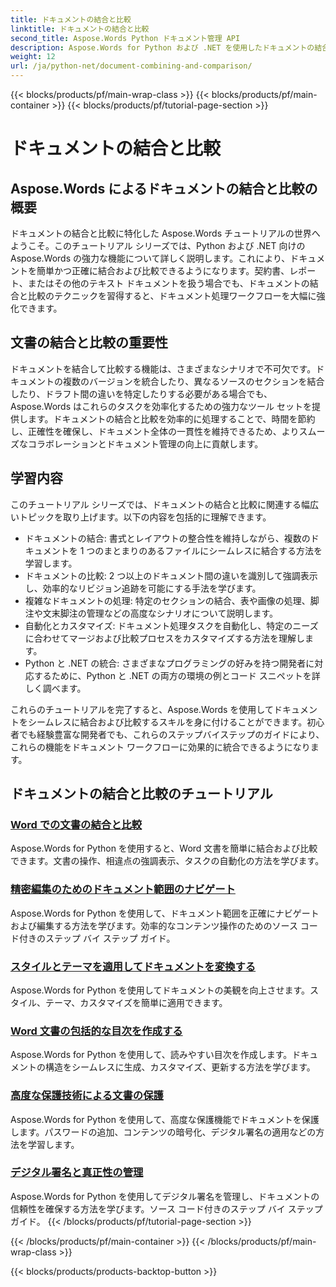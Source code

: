 ```yaml
---
title: ドキュメントの結合と比較
linktitle: ドキュメントの結合と比較
second_title: Aspose.Words Python ドキュメント管理 API
description: Aspose.Words for Python および .NET を使用したドキュメントの結合と比較に関する包括的なチュートリアルをご覧ください。ドキュメントをシームレスに結合および比較して、ドキュメント処理ワークフローを強化する方法を学習します。
weight: 12
url: /ja/python-net/document-combining-and-comparison/
---
```


{{< blocks/products/pf/main-wrap-class >}}
{{< blocks/products/pf/main-container >}}
{{< blocks/products/pf/tutorial-page-section >}}

# ドキュメントの結合と比較

## Aspose.Words によるドキュメントの結合と比較の概要

ドキュメントの結合と比較に特化した Aspose.Words チュートリアルの世界へようこそ。このチュートリアル シリーズでは、Python および .NET 向けの Aspose.Words の強力な機能について詳しく説明します。これにより、ドキュメントを簡単かつ正確に結合および比較できるようになります。契約書、レポート、またはその他のテキスト ドキュメントを扱う場合でも、ドキュメントの結合と比較のテクニックを習得すると、ドキュメント処理ワークフローを大幅に強化できます。

## 文書の結合と比較の重要性

ドキュメントを結合して比較する機能は、さまざまなシナリオで不可欠です。ドキュメントの複数のバージョンを統合したり、異なるソースのセクションを結合したり、ドラフト間の違いを特定したりする必要がある場合でも、Aspose.Words はこれらのタスクを効率化するための強力なツール セットを提供します。ドキュメントの結合と比較を効率的に処理することで、時間を節約し、正確性を確保し、ドキュメント全体の一貫性を維持できるため、よりスムーズなコラボレーションとドキュメント管理の向上に貢献します。

## 学習内容

このチュートリアル シリーズでは、ドキュメントの結合と比較に関連する幅広いトピックを取り上げます。以下の内容を包括的に理解できます。

- ドキュメントの結合: 書式とレイアウトの整合性を維持しながら、複数のドキュメントを 1 つのまとまりのあるファイルにシームレスに結合する方法を学習します。
- ドキュメントの比較: 2 つ以上のドキュメント間の違いを識別して強調表示し、効率的なリビジョン追跡を可能にする手法を学びます。
- 複雑なドキュメントの処理: 特定のセクションの結合、表や画像の処理、脚注や文末脚注の管理などの高度なシナリオについて説明します。
- 自動化とカスタマイズ: ドキュメント処理タスクを自動化し、特定のニーズに合わせてマージおよび比較プロセスをカスタマイズする方法を理解します。
- Python と .NET の統合: さまざまなプログラミングの好みを持つ開発者に対応するために、Python と .NET の両方の環境の例とコード スニペットを詳しく調べます。

これらのチュートリアルを完了すると、Aspose.Words を使用してドキュメントをシームレスに結合および比較するスキルを身に付けることができます。初心者でも経験豊富な開発者でも、これらのステップバイステップのガイドにより、これらの機能をドキュメント ワークフローに効果的に統合できるようになります。

## ドキュメントの結合と比較のチュートリアル
### [Word での文書の結合と比較](./merge-compare-documents/)
Aspose.Words for Python を使用すると、Word 文書を簡単に結合および比較できます。文書の操作、相違点の強調表示、タスクの自動化の方法を学びます。
### [精密編集のためのドキュメント範囲のナビゲート](./document-ranges/)
Aspose.Words for Python を使用して、ドキュメント範囲を正確にナビゲートおよび編集する方法を学びます。効率的なコンテンツ操作のためのソース コード付きのステップ バイ ステップ ガイド。
### [スタイルとテーマを適用してドキュメントを変換する](./apply-styles-themes-documents/)
Aspose.Words for Python を使用してドキュメントの美観を向上させます。スタイル、テーマ、カスタマイズを簡単に適用できます。
### [Word 文書の包括的な目次を作成する](./generate-table-contents/)
Aspose.Words for Python を使用して、読みやすい目次を作成します。ドキュメントの構造をシームレスに生成、カスタマイズ、更新する方法を学びます。
### [高度な保護技術による文書の保護](./secure-documents-protection/)
Aspose.Words for Python を使用して、高度な保護機能でドキュメントを保護します。パスワードの追加、コンテンツの暗号化、デジタル署名の適用などの方法を学習します。
### [デジタル署名と真正性の管理](./manage-digital-signatures/)
Aspose.Words for Python を使用してデジタル署名を管理し、ドキュメントの信頼性を確保する方法を学びます。ソース コード付きのステップ バイ ステップ ガイド。
{{< /blocks/products/pf/tutorial-page-section >}}

{{< /blocks/products/pf/main-container >}}
{{< /blocks/products/pf/main-wrap-class >}}

{{< blocks/products/products-backtop-button >}}
